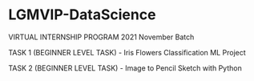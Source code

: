 # LGMVIP-DataScience

VIRTUAL INTERNSHIP PROGRAM 2021 November Batch

TASK 1 (BEGINNER LEVEL TASK) - Iris Flowers Classification ML Project 

TASK 2 (BEGINNER LEVEL TASK) - Image to Pencil Sketch with Python


